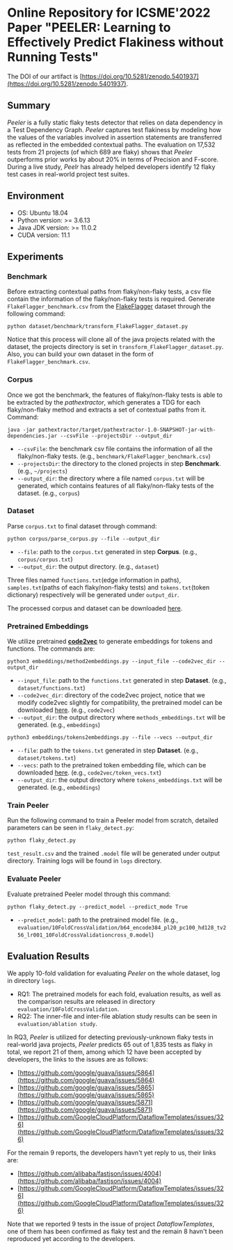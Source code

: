 # Online Repository for ICSME'2022 Paper "PEELER: Learning to Effectively Predict Flakiness without Running Tests"
The DOI of our artifact is [https://doi.org/10.5281/zenodo.5401937](https://doi.org/10.5281/zenodo.5401937).

## Summary
*Peeler* is a fully static flaky tests detector that relies on data dependency in a Test Dependency Graph. *Peeler* captures test flakiness by modeling how the values of the variables involved in assertion statements are transferred as reflected in the embedded contextual paths. 
The evaluation on 17,532 tests from 21 projects (of which 689 are flaky) shows that *Peeler* outperforms prior works by about 20% in terms of Precision and F-score. During a live study, *Peelr* has already helped developers identify 12 flaky test cases in real-world project test suites.

## Environment
- OS: Ubuntu 18.04
- Python version: >= 3.6.13
- Java JDK version: >= 11.0.2
- CUDA version: 11.1

## Experiments
### Benchmark
Before extracting contextual paths from flaky/non-flaky tests, a csv file contain the information of the flaky/non-flaky tests is required. Generate `FlakeFlagger_benchmark.csv` from the [FlakeFlagger](https://zenodo.org/record/4450723#.YqksxaFBx3s) dataset through the following command:
```shell
python dataset/benchmark/transform_FlakeFlagger_dataset.py
```
Notice that this process will clone all of the java projects related with the dataset, the projects directory is set in `transform_FlakeFlagger_dataset.py`.
Also, you can build your own dataset in the form of `FlakeFlagger_benchmark.csv`.

### Corpus
Once we got the benchmark, the features of flaky/non-flaky tests is able to be extracted by the *pathextractor*, which generates a TDG for each flaky/non-flaky method and extracts a set of contextual paths from it. Command:
```shell
java -jar pathextractor/target/pathextractor-1.0-SNAPSHOT-jar-with-dependencies.jar --csvFile --projectsDir --output_dir
```
- `--csvFile`: the benchmark csv file contains the information of all the flaky/non-flaky tests. (e.g., `benchmark/FlakeFlagger_benchmark.csv`)
- `--projectsDir`: the directory to the cloned projects in step **Benchmark**. (e.g., `~/projects`)
- `--output_dir`: the directory where a file named `corpus.txt` will be generated, which contains features of all flaky/non-flaky tests of the dataset. (e.g., `corpus`)

### Dataset
Parse `corpus.txt` to final dataset through command:
```shell
python corpus/parse_corpus.py --file --output_dir
```
- `--file`: path to the `corpus.txt` generated in step **Corpus**. (e.g., `corpus/corpus.txt`)
- `--output_dir`: the output directory. (e.g., `dataset`)

Three files named `functions.txt`(edge information in paths), `samples.txt`(paths of each flaky/non-flaky tests) and `tokens.txt`(token dictionary) respectively will be generated under `output_dir`.

The processed corpus and dataset can be downloaded [here](https://pan.baidu.com/s/1WuxhiwHwOy0l0LhwxXZcqw?pwd=7mf3).

### Pretrained Embeddings
We utilize pretrained [**code2vec**](https://github.com/tech-srl/code2vec) to generate embeddings for tokens and functions. The commands are:
```shell
python3 embeddings/method2embeddings.py --input_file --code2vec_dir --output_dir
```
- `--input_file`: path to the `functions.txt` generated in step **Dataset**. (e.g., `dataset/functions.txt`)
- `--code2vec_dir`: directory of the code2vec project, notice that we modify code2vec slightly for compatibility, the pretrained model can be downloaded [here](https://s3.amazonaws.com/code2vec/model/java14m_model.tar.gz). (e.g., `code2vec`)
- `--output_dir`: the output directory where `methods_embeddings.txt` will be generated. (e.g., `embeddings`)

```shell
python3 embeddings/tokens2embeddings.py --file --vecs --output_dir
```
- `--file`: path to the `tokens.txt` generated in step **Dataset**. (e.g., `dataset/tokens.txt`)
- `--vecs`: path to the pretrained token embedding file, which can be downloaded [here](https://s3.amazonaws.com/code2vec/model/token_vecs.tar.gz). (e.g., `code2vec/token_vecs.txt`)
- `--output_dir`: the output directory where `tokens_embeddings.txt` will be generated. (e.g., `embeddings`)

### Train Peeler
Run the following command to train a Peeler model from scratch, detailed parameters can be seen in `flaky_detect.py`:
```shell
python flaky_detect.py
```
`test_result.csv` and the trained `.model` file will be generated under output directory.
Training logs will be found in `logs` directory.

### Evaluate Peeler
Evaluate pretrained Peeler model through this command:
```shell
python flaky_detect.py --predict_model --predict_mode True
```
- `--predict_model`: path to the pretrained model file. (e.g., `evaluation/10FoldCrossValidation/b64_encode384_pl20_pc100_hd128_tv256_lr001_10FoldCrossValidationcross_0.model`)

## Evaluation Results
We apply 10-fold validation for evaluating *Peeler* on the whole dataset, log in directory `logs`.
- RQ1: The pretrained models for each fold, evaluation results, as well as the comparison results are released in directory `evaluation/10FoldCrossValidation`.
- RQ2: The inner-file and inter-file ablation study results can be seen in `evaluation/ablation study`.

In RQ3, *Peeler* is utilized for detecting previously-unknown flaky tests in real-world java projects, *Peeler* predicts 65 out of 1,835 tests as flaky in total, we report 21 of them, among which 12 have been accepted by developers, the links to the issues are as follows:
- [https://github.com/google/guava/issues/5864](https://github.com/google/guava/issues/5864)
- [https://github.com/google/guava/issues/5865](https://github.com/google/guava/issues/5865)
- [https://github.com/google/guava/issues/5871](https://github.com/google/guava/issues/5871)
- [https://github.com/GoogleCloudPlatform/DataflowTemplates/issues/326](https://github.com/GoogleCloudPlatform/DataflowTemplates/issues/326)

For the remain 9 reports, the developers havn't yet reply to us, their links are:
- [https://github.com/alibaba/fastjson/issues/4004](https://github.com/alibaba/fastjson/issues/4004)
- [https://github.com/GoogleCloudPlatform/DataflowTemplates/issues/326](https://github.com/GoogleCloudPlatform/DataflowTemplates/issues/326)

Note that we reported 9 tests in the issue of project *DataflowTemplates*, one of them has been confirmed as flaky test and the remain 8 havn't been reproduced yet according to the developers.
